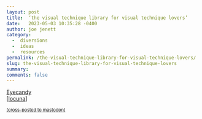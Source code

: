 ```yaml
---
layout: post
title:  ‘the visual technique library for visual technique lovers’
date:   2023-05-03 10:35:28 -0400
author: joe jenett
category:
  -  diversions
  -  ideas
  -  resources
permalink: /the-visual-technique-library-for-visual-technique-lovers/
slug: the-visual-technique-library-for-visual-technique-lovers
summary: 
comments: false
---
```

<a title="Eyecandy - Visual Technique Library" href="https://www.eyecannndy.com/">Eyecandy</a><br>[<a title="locuna" href="https://pinboard.in/u:locuna">locuna</a>]





<a href="https://brid.gy/publish/mastodon"><small>(cross-posted to mastodon)</small></a>